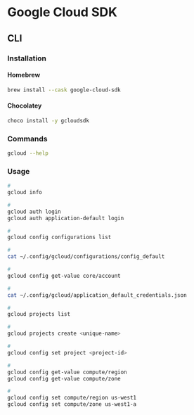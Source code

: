 # Google Cloud SDK

## CLI

### Installation

#### Homebrew

```sh
brew install --cask google-cloud-sdk
```

#### Chocolatey

```sh
choco install -y gcloudsdk
```

### Commands

```sh
gcloud --help
```

### Usage

```sh
#
gcloud info

#
gcloud auth login
gcloud auth application-default login

#
gcloud config configurations list

#
cat ~/.config/gcloud/configurations/config_default

#
gcloud config get-value core/account

#
cat ~/.config/gcloud/application_default_credentials.json

#
gcloud projects list

#
gcloud projects create <unique-name>

#
gcloud config set project <project-id>

#
gcloud config get-value compute/region
gcloud config get-value compute/zone

#
gcloud config set compute/region us-west1
gcloud config set compute/zone us-west1-a
```

<!--
#
gcloud config set run/region <region>

#
gcloud auth configure-docker

#
gcloud beta container clusters create 'model-mgmt' \
  --cluster-version '1.12.8-gke.10' \
  --zone 'us-central1-a' \
  --machine-type 'n1-standard-2' \
  --image-type 'COS' \
  --disk-size '10' \
  --network 'default'

#
gcloud beta container clusters list

#
gcloud container clusters get-credentials 'model-mgmt' --zone 'us-central1-a'

#
gcloud beta container clusters delete 'model-mgmt' --zone 'us-central1-a'
-->
